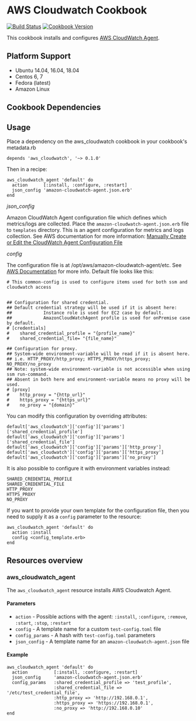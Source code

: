 # AWS Cloudwatch Cookbook
[![Build Status](https://travis-ci.org/gp42/aws_cloudwatch.svg?branch=master)](https://travis-ci.org/gp42/aws_cloudwatch) [![Cookbook Version](https://img.shields.io/cookbook/v/mysql.svg)](https://supermarket.chef.io/cookbooks/aws_cloudwatch)

This cookbook installs and configures [AWS CloudWatch Agent](https://docs.aws.amazon.com/AmazonCloudWatch/latest/monitoring/Install-CloudWatch-Agent.html).

## Platform Support

* Ubuntu 14.04, 16.04, 18.04
* Centos 6, 7
* Fedora (latest)
* Amazon Linux

## Cookbook Dependencies

## Usage

Place a dependency on the aws_cloudwatch cookbook in your cookbook's metadata.rb
```
depends 'aws_cloudwatch', '~> 0.1.0'
```

Then in a recipe:
```
aws_cloudwatch_agent 'default' do
  action      [:install, :configure, :restart]
  json_config 'amazon-cloudwatch-agent.json.erb'
end
```

*json_config*

Amazon CloudWatch Agent configuration file which defines which metrics/logs are collected.
Place the `amazon-cloudwatch-agent.json.erb` file to `templates` directory. This is an agent configuration for metrics and logs collection.
See AWS documentation for more information: [Manually Create or Edit the CloudWatch Agent Configuration File](https://docs.aws.amazon.com/AmazonCloudWatch/latest/monitoring/CloudWatch-Agent-Configuration-File-Details.html#CloudWatch-Agent-Configuration-File-Complete-Example)


*config*

The configuration file is at /opt/aws/amazon-cloudwatch-agent/etc.
See [AWS Documentation](https://docs.aws.amazon.com/AmazonCloudWatch/latest/monitoring/install-CloudWatch-Agent-on-first-instance.html#CloudWatch-Agent-profile-instance-first) for more info.
Default file looks like this:
```
# This common-config is used to configure items used for both ssm and cloudwatch access


## Configuration for shared credential.
## Default credential strategy will be used if it is absent here:
##            Instance role is used for EC2 case by default.
##            AmazonCloudWatchAgent profile is used for onPremise case by default.
# [credentials]
#    shared_credential_profile = "{profile_name}"
#    shared_credential_file= "{file_name}"

## Configuration for proxy.
## System-wide environment-variable will be read if it is absent here.
## i.e. HTTP_PROXY/http_proxy; HTTPS_PROXY/https_proxy; NO_PROXY/no_proxy
## Note: system-wide environment-variable is not accessible when using ssm run-command.
## Absent in both here and environment-variable means no proxy will be used.
# [proxy]
#    http_proxy = "{http_url}"
#    https_proxy = "{https_url}"
#    no_proxy = "{domain}"
```

You can modify this configuration by overriding attributes:
```
default['aws_cloudwatch']['config']['params']['shared_credential_profile']
default['aws_cloudwatch']['config']['params']['shared_credential_file']
default['aws_cloudwatch']['config']['params']['http_proxy']
default['aws_cloudwatch']['config']['params']['https_proxy']
default['aws_cloudwatch']['config']['params']['no_proxy']
```

It is also possible to configure it with environment variables instead:
```
SHARED_CREDENTIAL_PROFILE
SHARED_CREDENTIAL_FILE
HTTP_PROXY
HTTPS_PROXY
NO_PROXY
```

If you want to provide your own template for the configuration file, then you need to supply it as a `config`
parameter to the resource:
```
aws_cloudwatch_agent 'default' do
  action :install
  config <config_template.erb>
end
```

## Resources overview
### aws_cloudwatch_agent
The `aws_cloudwatch_agent` resource installs AWS Cloudwatch Agent.

#### Parameters

* `action` - Possible actions with the agent: `:install`, `:configure`, `:remove`, `:start`, `:stop`, `:restart`
* `config` - A template name for a custom `test-config.toml` file
* `config_params` - A hash with `test-config.toml` parameters
* `json_config` - A template name for an `amazon-cloudwatch-agent.json` file

#### Example
```
aws_cloudwatch_agent 'default' do
  action          [:install, :configure, :restart]
  json_config     'amazon-cloudwatch-agent.json.erb'
  config_params   :shared_credential_profile => 'test_profile',
                  :shared_credential_file => '/etc/test_credential_file',
                  :http_proxy => 'http://192.168.0.1',
                  :https_proxy => 'https://192.168.0.1',
                  :no_proxy => 'http://192.168.0.10'
end
```